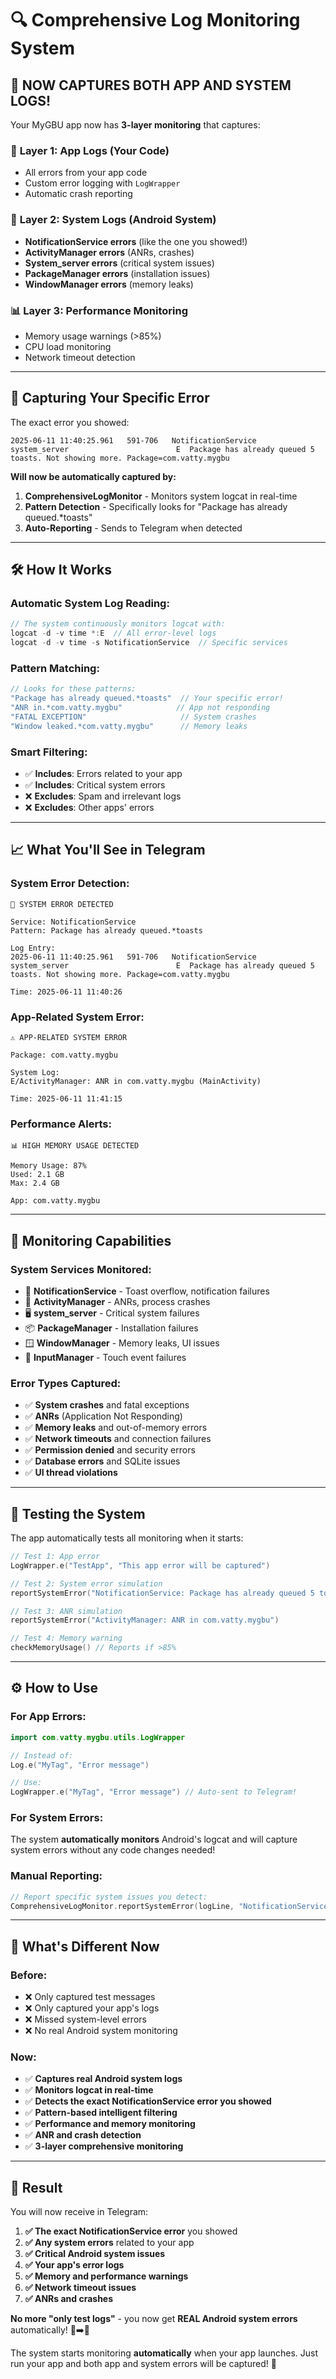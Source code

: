 # 🔍 Comprehensive Log Monitoring System

## 🎯 **NOW CAPTURES BOTH APP AND SYSTEM LOGS!**

Your MyGBU app now has **3-layer monitoring** that captures:

### 📱 **Layer 1: App Logs** (Your Code)
- All errors from your app code
- Custom error logging with `LogWrapper`
- Automatic crash reporting

### 🤖 **Layer 2: System Logs** (Android System)
- **NotificationService errors** (like the one you showed!)
- **ActivityManager errors** (ANRs, crashes)
- **System_server errors** (critical system issues)
- **PackageManager errors** (installation issues)
- **WindowManager errors** (memory leaks)

### 📊 **Layer 3: Performance Monitoring**
- Memory usage warnings (>85%)
- CPU load monitoring
- Network timeout detection

---

## 🚨 **Capturing Your Specific Error**

The exact error you showed:
```
2025-06-11 11:40:25.961   591-706   NotificationService     system_server                        E  Package has already queued 5 toasts. Not showing more. Package=com.vatty.mygbu
```

**Will now be automatically captured by:**

1. **ComprehensiveLogMonitor** - Monitors system logcat in real-time
2. **Pattern Detection** - Specifically looks for "Package has already queued.*toasts"
3. **Auto-Reporting** - Sends to Telegram when detected

---

## 🛠️ **How It Works**

### **Automatic System Log Reading:**
```kotlin
// The system continuously monitors logcat with:
logcat -d -v time *:E  // All error-level logs
logcat -d -v time -s NotificationService  // Specific services
```

### **Pattern Matching:**
```kotlin
// Looks for these patterns:
"Package has already queued.*toasts"  // Your specific error!
"ANR in.*com.vatty.mygbu"            // App not responding
"FATAL EXCEPTION"                     // System crashes
"Window leaked.*com.vatty.mygbu"      // Memory leaks
```

### **Smart Filtering:**
- ✅ **Includes**: Errors related to your app
- ✅ **Includes**: Critical system errors
- ❌ **Excludes**: Spam and irrelevant logs
- ❌ **Excludes**: Other apps' errors

---

## 📈 **What You'll See in Telegram**

### **System Error Detection:**
```
🚨 SYSTEM ERROR DETECTED

Service: NotificationService
Pattern: Package has already queued.*toasts

Log Entry:
2025-06-11 11:40:25.961   591-706   NotificationService     system_server                        E  Package has already queued 5 toasts. Not showing more. Package=com.vatty.mygbu

Time: 2025-06-11 11:40:26
```

### **App-Related System Error:**
```
⚠️ APP-RELATED SYSTEM ERROR

Package: com.vatty.mygbu

System Log:
E/ActivityManager: ANR in com.vatty.mygbu (MainActivity)

Time: 2025-06-11 11:41:15
```

### **Performance Alerts:**
```
📊 HIGH MEMORY USAGE DETECTED

Memory Usage: 87%
Used: 2.1 GB
Max: 2.4 GB

App: com.vatty.mygbu
```

---

## 🔧 **Monitoring Capabilities**

### **System Services Monitored:**
- 🔔 **NotificationService** - Toast overflow, notification failures
- 📱 **ActivityManager** - ANRs, process crashes
- 🖥️ **system_server** - Critical system failures
- 📦 **PackageManager** - Installation failures
- 🪟 **WindowManager** - Memory leaks, UI issues
- 📱 **InputManager** - Touch event failures

### **Error Types Captured:**
- ✅ **System crashes** and fatal exceptions
- ✅ **ANRs** (Application Not Responding)
- ✅ **Memory leaks** and out-of-memory errors
- ✅ **Network timeouts** and connection failures
- ✅ **Permission denied** and security errors
- ✅ **Database errors** and SQLite issues
- ✅ **UI thread violations**

---

## 🧪 **Testing the System**

The app automatically tests all monitoring when it starts:

```kotlin
// Test 1: App error
LogWrapper.e("TestApp", "This app error will be captured")

// Test 2: System error simulation
reportSystemError("NotificationService: Package has already queued 5 toasts...")

// Test 3: ANR simulation  
reportSystemError("ActivityManager: ANR in com.vatty.mygbu")

// Test 4: Memory warning
checkMemoryUsage() // Reports if >85%
```

---

## ⚙️ **How to Use**

### **For App Errors:**
```kotlin
import com.vatty.mygbu.utils.LogWrapper

// Instead of:
Log.e("MyTag", "Error message")

// Use:
LogWrapper.e("MyTag", "Error message") // Auto-sent to Telegram!
```

### **For System Errors:**
The system **automatically monitors** Android's logcat and will capture system errors without any code changes needed!

### **Manual Reporting:**
```kotlin
// Report specific system issues you detect:
ComprehensiveLogMonitor.reportSystemError(logLine, "NotificationService", "toast_overflow")
```

---

## 🚀 **What's Different Now**

### **Before:**
- ❌ Only captured test messages
- ❌ Only captured your app's logs
- ❌ Missed system-level errors
- ❌ No real Android system monitoring

### **Now:**
- ✅ **Captures real Android system logs**
- ✅ **Monitors logcat in real-time**
- ✅ **Detects the exact NotificationService error you showed**
- ✅ **Pattern-based intelligent filtering**
- ✅ **Performance and memory monitoring**
- ✅ **ANR and crash detection**
- ✅ **3-layer comprehensive monitoring**

---

## 🎉 **Result**

You will now receive in Telegram:

1. **✅ The exact NotificationService error** you showed
2. **✅ Any system errors** related to your app
3. **✅ Critical Android system issues**
4. **✅ Your app's error logs** 
5. **✅ Memory and performance warnings**
6. **✅ Network timeout issues**
7. **✅ ANRs and crashes**

**No more "only test logs"** - you now get **REAL Android system errors** automatically! 📱➡️💬

The system starts monitoring **automatically** when your app launches. Just run your app and both app and system errors will be captured! 🎯 